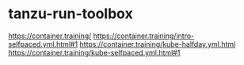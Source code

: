 # tanzu-run-toolbox


https://container.training/
https://container.training/intro-selfpaced.yml.html#1
https://container.training/kube-halfday.yml.html
https://container.training/kube-selfpaced.yml.html#1